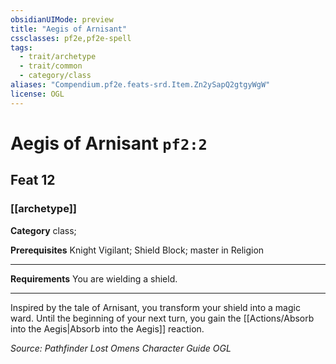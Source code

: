 ```yaml
---
obsidianUIMode: preview
title: "Aegis of Arnisant"
cssclasses: pf2e,pf2e-spell
tags:
  - trait/archetype
  - trait/common
  - category/class
aliases: "Compendium.pf2e.feats-srd.Item.Zn2ySapQ2gtgyWgW"
license: OGL
---
```

# Aegis of Arnisant `pf2:2`
## Feat 12
### [[archetype]]

**Category** class; 



**Prerequisites** Knight Vigilant; Shield Block; master in Religion
* * *
**Requirements** You are wielding a shield.

* * *

Inspired by the tale of Arnisant, you transform your shield into a magic ward. Until the beginning of your next turn, you gain the [[Actions/Absorb into the Aegis|Absorb into the Aegis]] reaction.

*Source: Pathfinder Lost Omens Character Guide*
*OGL*